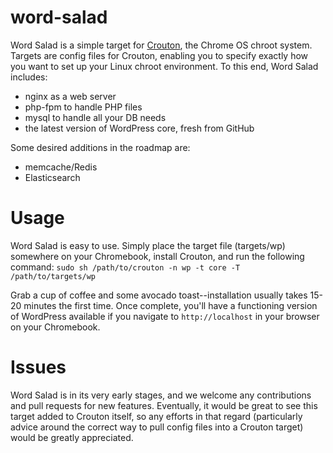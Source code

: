 # word-salad

Word Salad is a simple target for [Crouton](https://github.com/dnschneid/crouton), the Chrome OS chroot system. Targets are config files for Crouton, enabling you to specify exactly how you want to set up your Linux chroot environment. To this end, Word Salad includes:
- nginx as a web server
- php-fpm to handle PHP files
- mysql to handle all your DB needs
- the latest version of WordPress core, fresh from GitHub

Some desired additions in the roadmap are:
- memcache/Redis
- Elasticsearch

# Usage

Word Salad is easy to use. Simply place the target file (targets/wp) somewhere on your Chromebook, install Crouton, and run the following command:
```sudo sh /path/to/crouton -n wp -t core -T /path/to/targets/wp```

Grab a cup of coffee and some avocado toast--installation usually takes 15-20 minutes the first time. Once complete, you'll have a functioning version of WordPress available if you navigate to ```http://localhost``` in your browser on your Chromebook.

# Issues

Word Salad is in its very early stages, and we welcome any contributions and pull requests for new features. Eventually, it would be great to see this target added to Crouton itself, so any efforts in that regard (particularly advice around the correct way to pull config files into a Crouton target) would be greatly appreciated.
